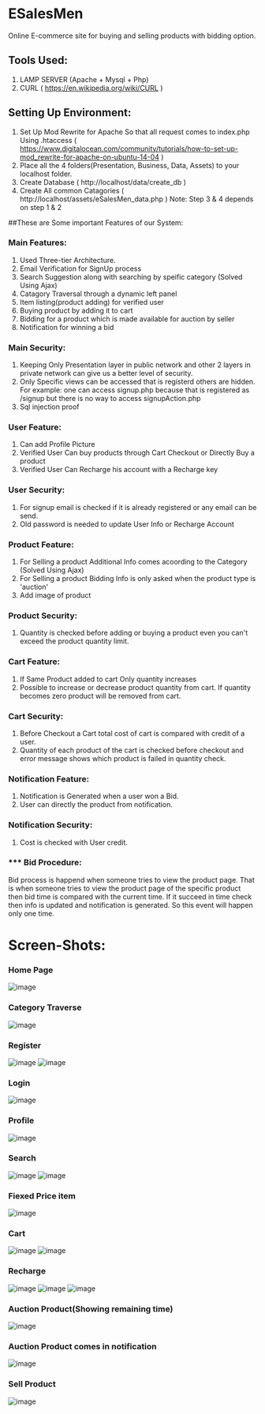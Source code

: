 # ESalesMen
Online E-commerce site for buying and selling products with bidding option.

## Tools Used:
1. LAMP SERVER (Apache + Mysql + Php)
2. CURL ( https://en.wikipedia.org/wiki/CURL )

## Setting Up Environment:
1. Set Up Mod Rewrite for Apache So that all request comes to index.php Using .htaccess ( https://www.digitalocean.com/community/tutorials/how-to-set-up-mod_rewrite-for-apache-on-ubuntu-14-04 )
2. Place all the 4 folders(Presentation, Business, Data, Assets) to your localhost folder.
3. Create Database ( http://localhost/data/create_db )
4. Create All common Catagories ( http://localhost/assets/eSalesMen_data.php )
Note: Step 3 & 4 depends on step 1 & 2

##These are Some important Features of our System:

### Main Features:
1. Used Three-tier Architecture.
2. Email Verification for SignUp process
3. Search Suggestion along with searching by speific category (Solved Using Ajax)
4. Catagory Traversal through a dynamic left panel
5. Item listing(product adding) for verified user
6. Buying product by adding it to cart
7. Bidding for a product which is made available for auction by seller
8. Notification for winning a bid

### Main Security:
1. Keeping Only Presentation layer in public network and other 2 layers in private network can give us a better level of security.
2. Only Specific views can be accessed that is registerd others are hidden. For example: one can access signup.php because that is registered as /signup but there is no way to access signupAction.php
3. Sql injection proof

### User Feature:
1. Can add Profile Picture
2. Verified User Can buy products through Cart Checkout or Directly Buy a product
3. Verified User Can Recharge his account with a Recharge key

### User Security: 
1. For signup email is checked if it is already registered or any email can be send.
2. Old password is needed to update User Info or Recharge Account

### Product Feature:
1. For Selling a product Additional Info comes acoording to the Category (Solved Using Ajax)
2. For Selling a product Bidding Info is only asked when the product type is 'auction'
3. Add image of product

### Product Security:
1. Quantity is checked before adding or buying a product even you can't exceed the product quantity limit.

### Cart Feature:
1. If Same Product added to cart Only quantity increases
2. Possible to increase or decrease product quantity from cart. If quantity becomes zero product will be removed from cart.

### Cart Security: 
1. Before Checkout a Cart total cost of cart is compared with credit of a user.
2. Quantity of each product of the cart is checked before checkout and error message shows which product is failed in quantity check.

### Notification Feature:
1. Notification is Generated when a user won a Bid.
2. User can directly the product from notification.

### Notification Security:
1. Cost is checked with User credit.

### *** Bid Procedure: 
Bid process is happend when someone tries to view the product page. That is when someone tries to view the product page of the specific product then bid time is compared with the current time. If it succeed in time check then info is updated and notification is generated. So this event will happen only one time.

# Screen-Shots:
### Home Page </br>
![image](https://raw.githubusercontent.com/JonyCseDu/ESalesMen/master/image/1.png)

### Category Traverse </br>
![image](https://raw.githubusercontent.com/JonyCseDu/ESalesMen/master/image/2.png)

### Register </br>
![image](https://raw.githubusercontent.com/JonyCseDu/ESalesMen/master/image/3.png)
![image](https://raw.githubusercontent.com/JonyCseDu/ESalesMen/master/image/41.png)

### Login </br>
![image](https://raw.githubusercontent.com/JonyCseDu/ESalesMen/master/image/5.png)

### Profile </br>
![image](https://raw.githubusercontent.com/JonyCseDu/ESalesMen/master/image/6.png)

### Search </br>
![image](https://raw.githubusercontent.com/JonyCseDu/ESalesMen/master/image/70.png)
![image](https://raw.githubusercontent.com/JonyCseDu/ESalesMen/master/image/7.png)

### Fiexed Price item </br>
![image](https://raw.githubusercontent.com/JonyCseDu/ESalesMen/master/image/8.png)

### Cart </br>
![image](https://raw.githubusercontent.com/JonyCseDu/ESalesMen/master/image/9.png)
![image](https://raw.githubusercontent.com/JonyCseDu/ESalesMen/master/image/10.png)

### Recharge </br>
![image](https://raw.githubusercontent.com/JonyCseDu/ESalesMen/master/image/11.png)
![image](https://raw.githubusercontent.com/JonyCseDu/ESalesMen/master/image/12.png)
![image](https://raw.githubusercontent.com/JonyCseDu/ESalesMen/master/image/14.png)

### Auction Product(Showing remaining time) </br>
![image](https://raw.githubusercontent.com/JonyCseDu/ESalesMen/master/image/15.png)

### Auction Product comes in notification </br>
![image](https://raw.githubusercontent.com/JonyCseDu/ESalesMen/master/image/16.png)

### Sell Product </br>
![image](https://raw.githubusercontent.com/JonyCseDu/ESalesMen/master/image/17.png)




